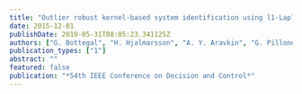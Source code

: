 ```yaml
---
title: "Outlier robust kernel-based system identification using l1-Laplace techniques"
date: 2015-12-01
publishDate: 2019-05-31T08:05:23.341125Z
authors: ["G. Bottegal", "H. Hjalmarsson", "A. Y. Aravkin", "G. Pillonetto"]
publication_types: ["1"]
abstract: ""
featured: false
publication: "*54th IEEE Conference on Decision and Control*"
---
```


